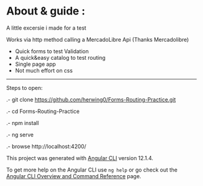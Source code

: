 #  About & guide :

A little excersie i made for a test 

Works via http method calling a MercadoLibre Api (Thanks Mercadolibre)
- Quick forms to test Validation
- A quick&easy catalog to test routing
- Single page app
- Not much effort on css 

****************************************
Steps to open:

.- git clone https://github.com/herwing0/Forms-Routing-Practice.git

.- cd Forms-Routing-Practice

.- npm install

.- ng serve 

.- browse http://localhost:4200/

This project was generated with [Angular CLI](https://github.com/angular/angular-cli) version 12.1.4.


To get more help on the Angular CLI use `ng help` or go check out the [Angular CLI Overview and Command Reference](https://angular.io/cli) page.
